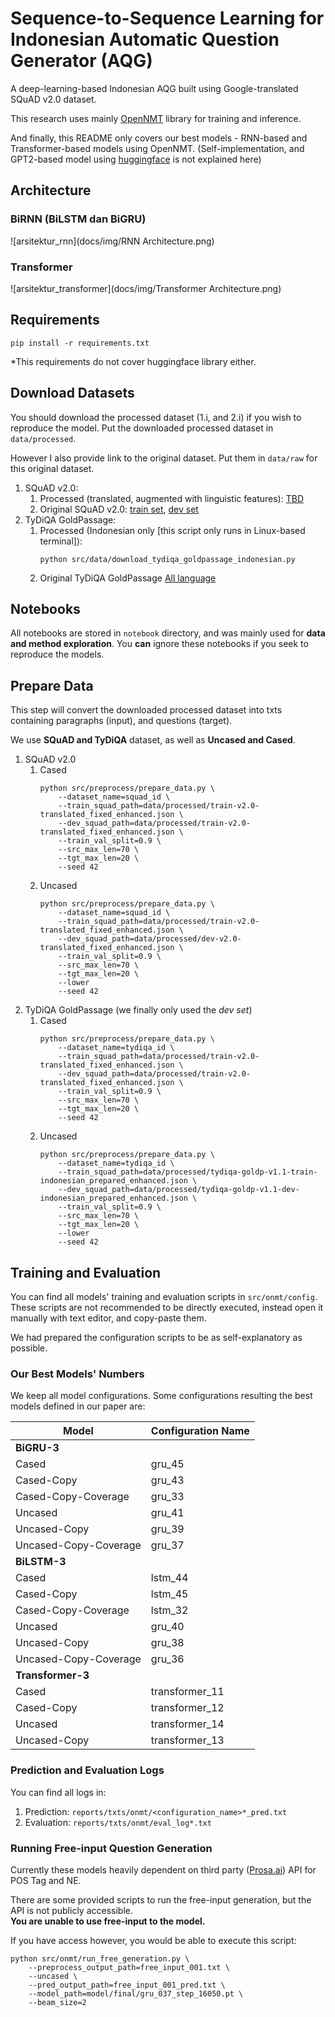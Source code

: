 # Sequence-to-Sequence Learning for Indonesian Automatic Question Generator (AQG)

A deep-learning-based Indonesian AQG built using Google-translated SQuAD v2.0 dataset.

This research uses mainly [OpenNMT](https://github.com/OpenNMT/) library for training and inference.

And finally, this README only covers our best models - RNN-based and Transformer-based models using OpenNMT.
(Self-implementation, and GPT2-based model using [huggingface](https://github.com/huggingface/transformers) is not explained here)

## Architecture

### BiRNN (BiLSTM dan BiGRU)
![arsitektur_rnn](docs/img/RNN Architecture.png)

### Transformer  
![arsitektur_transformer](docs/img/Transformer Architecture.png)

## Requirements

```shell script
pip install -r requirements.txt
```

*This requirements do not cover huggingface library either.

## Download Datasets

You should download the processed dataset (1.i, and 2.i) if you wish to reproduce the model.
Put the downloaded processed dataset in `data/processed`.

 However I also provide link to the original dataset. Put them in `data/raw` for this original dataset.

1. SQuAD v2.0:
    1. Processed (translated, augmented with linguistic features): [TBD]()
    2. Original SQuAD v2.0: [train set](https://rajpurkar.github.io/SQuAD-explorer/dataset/train-v2.0.json), [dev set](https://rajpurkar.github.io/SQuAD-explorer/dataset/dev-v2.0.json)
2. TyDiQA GoldPassage:
    1. Processed (Indonesian only [this script only runs in Linux-based terminal]):
        ```shell script
        python src/data/download_tydiqa_goldpassage_indonesian.py
        ```
    2. Original TyDiQA GoldPassage [All language](https://storage.googleapis.com/tydiqa/v1.1/tydiqa-goldp-v1.1-train.json)

## Notebooks

All notebooks are stored in `notebook` directory, and was mainly used for **data and method exploration**.
You **can** ignore these notebooks if you seek to reproduce the models. 

## Prepare Data 

This step will convert the downloaded processed dataset into txts containing paragraphs (input), and questions (target).

We use **SQuAD and TyDiQA** dataset, as well as **Uncased and Cased**. 

1. SQuAD v2.0
    1. Cased
        ```shell script
        python src/preprocess/prepare_data.py \
            --dataset_name=squad_id \
            --train_squad_path=data/processed/train-v2.0-translated_fixed_enhanced.json \
            --dev_squad_path=data/processed/train-v2.0-translated_fixed_enhanced.json \
            --train_val_split=0.9 \
            --src_max_len=70 \
            --tgt_max_len=20 \
            --seed 42
        ```
    2. Uncased
        ```shell script
        python src/preprocess/prepare_data.py \
            --dataset_name=squad_id \
            --train_squad_path=data/processed/train-v2.0-translated_fixed_enhanced.json \
            --dev_squad_path=data/processed/dev-v2.0-translated_fixed_enhanced.json \
            --train_val_split=0.9 \
            --src_max_len=70 \
            --tgt_max_len=20 \
            --lower
            --seed 42
        ```
2. TyDiQA GoldPassage (we finally only used the _dev set_)
    1. Cased
        ```shell script
        python src/preprocess/prepare_data.py \
            --dataset_name=tydiqa_id \
            --train_squad_path=data/processed/train-v2.0-translated_fixed_enhanced.json \
            --dev_squad_path=data/processed/train-v2.0-translated_fixed_enhanced.json \
            --train_val_split=0.9 \
            --src_max_len=70 \
            --tgt_max_len=20 \
            --seed 42
        ```
    2. Uncased
        ```shell script
        python src/preprocess/prepare_data.py \
            --dataset_name=tydiqa_id \
            --train_squad_path=data/processed/tydiqa-goldp-v1.1-train-indonesian_prepared_enhanced.json \
            --dev_squad_path=data/processed/tydiqa-goldp-v1.1-dev-indonesian_prepared_enhanced.json \
            --train_val_split=0.9 \
            --src_max_len=70 \
            --tgt_max_len=20 \
            --lower
            --seed 42
        ```

## Training and Evaluation

You can find all models' training and evaluation scripts in `src/onmt/config`.
These scripts are not recommended to be directly executed, instead open it manually with text editor, and copy-paste them.

We had prepared the configuration scripts to be as self-explanatory as possible.

### Our Best Models' Numbers

We keep all model configurations. Some configurations resulting the best models defined in our paper are:

| Model                 | Configuration Name |
|-----------------------|--------------------|
| **BiGRU-3**           |                    |
| Cased                 | gru_45             |
| Cased-Copy            | gru_43             |
| Cased-Copy-Coverage   | gru_33             |
| Uncased               | gru_41             |
| Uncased-Copy          | gru_39             |
| Uncased-Copy-Coverage | gru_37             |
| **BiLSTM-3**          |                    |
| Cased                 | lstm_44            |
| Cased-Copy            | lstm_45            |
| Cased-Copy-Coverage   | lstm_32            |
| Uncased               | gru_40             |
| Uncased-Copy          | gru_38             |
| Uncased-Copy-Coverage | gru_36             |
| **Transformer-3**     |                    |
| Cased                 |  transformer_11    |
| Cased-Copy            |  transformer_12    |
| Uncased               |  transformer_14    |
| Uncased-Copy          |  transformer_13    | 

### Prediction and Evaluation Logs

You can find all logs in:
1. Prediction: `reports/txts/onmt/<configuration_name>*_pred.txt`
2. Evaluation: `reports/txts/onmt/eval_log*.txt`

### Running Free-input Question Generation

Currently these models heavily dependent on third party ([Prosa.ai](https://prosa.ai)) API for POS Tag and NE.

There are some provided scripts to run the free-input generation, but the API is not publicly accessible.  
**You are unable to use free-input to the model.**

If you have access however, you would be able to execute this script:
```shell script
python src/onmt/run_free_generation.py \
    --preprocess_output_path=free_input_001.txt \
    --uncased \
    --pred_output_path=free_input_001_pred.txt \
    --model_path=model/final/gru_037_step_16050.pt \
    --beam_size=2
```
